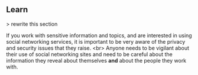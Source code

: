
## Learn

&gt; rewrite this section

If you work with sensitive information and topics, and are interested in using social networking services, it is important to be very aware of the privacy and security issues that they raise.
&lt;br&gt;
Anyone needs to be vigilant about their use of social networking sites and need to be careful about the information they reveal about themselves **and** about the people they work with.
